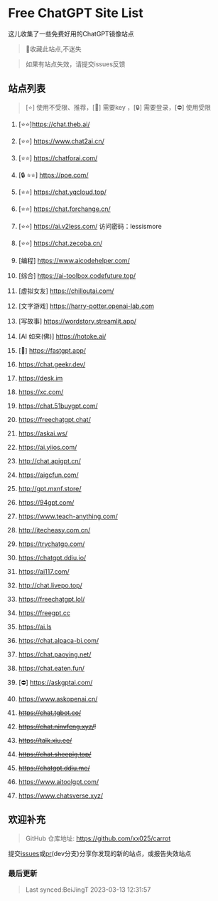 # Free ChatGPT Site List

这儿收集了一些免费好用的ChatGPT镜像站点

> 🤭收藏此站点,不迷失

> 如果有站点失效，请提交issues反馈


## 站点列表
>[⭐] 使用不受限、推荐，[🔑] 需要key ，[🔒] 需要登录，[⛔] 使用受限

1. [⭐⭐]https://chat.theb.ai/

2. [⭐⭐] https://www.chat2ai.cn/

3. [⭐⭐] https://chatforai.com/

4. [🔒 ⭐⭐] https://poe.com/

5. [⭐⭐] https://chat.yqcloud.top/

6. [⭐⭐] https://chat.forchange.cn/

7. [⭐⭐] https://ai.v2less.com/ 访问密码：lessismore

8. [⭐⭐] https://chat.zecoba.cn/

9. [编程] https://www.aicodehelper.com/

10. [综合] https://ai-toolbox.codefuture.top/

11. [虚拟女友] https://chilloutai.com/

12. [文字游戏] https://harry-potter.openai-lab.com

13. [写故事] https://wordstory.streamlit.app/

14. [AI 如来(佛)] https://hotoke.ai/

15. [🔑] https://fastgpt.app/

16. https://chat.geekr.dev/

17. https://desk.im

18. https://xc.com/

19. https://chat.51buygpt.com/

20. https://freechatgpt.chat/

21. https://askai.ws/

22. https://ai.yiios.com/

23. http://chat.apigpt.cn/

24. https://aigcfun.com/

25. http://gpt.mxnf.store/

26. https://94gpt.com/

27. https://www.teach-anything.com/

28. http://itecheasy.com.cn/

29. https://trychatgp.com/

30. https://chatgpt.ddiu.io/

31. https://ai117.com/

32. http://chat.livepo.top/

33. https://freechatgpt.lol/

34. https://freegpt.cc

35. https://ai.ls

36. https://chat.alpaca-bi.com/

37. https://chat.paoying.net/

38. https://chat.eaten.fun/

39. [⛔] https://askgptai.com/

40. https://www.askopenai.cn/

41. ~~https://chat.tgbot.co/~~

42. ~~https://chat.ninvfeng.xyz/!~~

43. ~~https://talk.xiu.ee/~~

44. ~~https://chat.sheepig.top/~~

45. ~~https://chatgpt.ddiu.me/~~

46. https://www.aitoolgpt.com/

47. https://www.chatsverse.xyz/


## 欢迎补充
>GitHub 仓库地址: https://github.com/xx025/carrot

提交[issues](https://github.com/xx025/carrot/issues)或[pr](https://github.com/xx025/carrot/pulls)(dev分支)分享你发现的新的站点，或报告失效站点

### 最后更新

>Last synced:BeiJingT 2023-03-13 12:31:57
